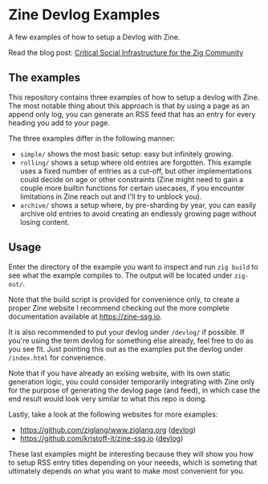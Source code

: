 # Zine Devlog Examples
A few examples of how to setup a Devlog with Zine.

Read the blog post: [Critical Social Infrastructure for the Zig Community](https://kristoff.it/blog/critical-social-infrastructure/)


## The examples 
This repository contains three examples of how to setup a devlog with Zine.
The most notable thing about this approach is that by using a page as an
append only log, you can generate an RSS feed that has an entry for every 
heading you add to your page. 

The three examples differ in the following manner:

- `simple/` shows the most basic setup: easy but infinitely growing.
- `rolling/` shows a setup where old entries are forgotten. This example uses
  a fixed number of entries as a cut-off, but other implementations could decide
  on age or other constraints (Zine might need to gain a couple more builtin functions
  for certain usecases, if you encounter limitations in Zine reach out and I'll
  try to unblock you).
- `archive/` shows a setup where, by pre-sharding by year, you can easily archive
  old entries to avoid creating an endlessly growing page without losing content.

## Usage

Enter the directory of the example you want to inspect and run `zig build` to see 
what the example compiles to. The output will be located under `zig-out/`.

Note that the build script is provided for convenience only, to create a proper 
Zine website I recommend checking out the more complete documentation available 
at https://zine-ssg.io.

It is also recommended to put your devlog under `/devlog/` if possible. If 
you're using the term devlog for something else already, feel free to do as you
see fit. Just pointing this out as the examples put the devlog under `/index.html`
for convenience.

Note that if you have already an exising website, with its own static generation
logic, you could consider temporarily integrating with Zine only for the purpose 
of generating the devlog page (and feed), in which case the end result would look
very similar to what this repo is doing.

Lastly, take a look at the following websites for more examples:

- https://github.com/ziglang/www.ziglang.org ([devlog](https://ziglang.org/devlog/2024/))
- https://github.com/kristoff-it/zine-ssg.io ([devlog](https://zine-ssg.io/log/))

These last examples might be interesting because they will show you how to setup
RSS entry titles depending on your neeeds, which is someting that ultimately depends
on what you want to make most convenient for you.
